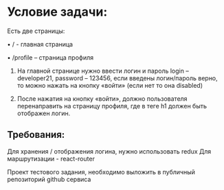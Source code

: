 # Условие задачи:

Есть две страницы:

•	/ - главная страница

•	/profile – страница профиля

1. На главной странице нужно ввести логин и пароль
login – developer21, password – 123456,
если введены логин/пароль верно, то можно нажать на кнопку «войти» (если нет то она disabled)

2. После нажатия на кнопку «войти», должно пользователя перенаправить на страницу профиля, где в теге h1 должен быть отображен логин.

## Требования:

Для хранения / отображения логина, нужно использовать redux
Для маршрутизации  - react-router

Проект тестового задания, необходимо выложить в публичный репозиторий github сервиса

